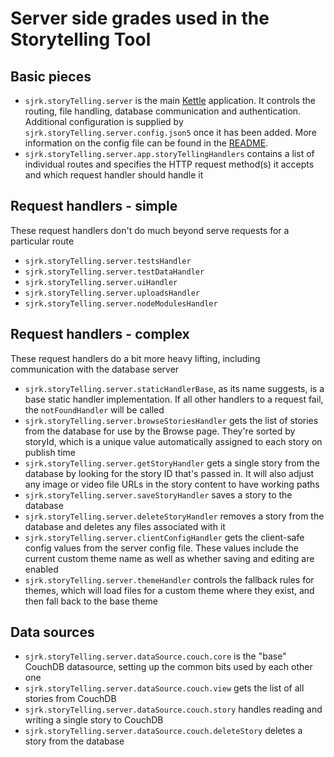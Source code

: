 # Server side grades used in the Storytelling Tool

## Basic pieces

* `sjrk.storyTelling.server` is the main [Kettle](https://github.com/fluid-project/kettle) application. It controls the
  routing, file handling, database communication and authentication. Additional configuration is supplied by `sjrk.storyTelling.server.config.json5`
  once it has been added. More information on the config file can be found in the [README](../README.md#Running-the-site).
* `sjrk.storyTelling.server.app.storyTellingHandlers` contains a list of individual routes and specifies the HTTP
  request method(s) it accepts and which request handler should handle it

## Request handlers - simple

These request handlers don't do much beyond serve requests for a particular route

* `sjrk.storyTelling.server.testsHandler`
* `sjrk.storyTelling.server.testDataHandler`
* `sjrk.storyTelling.server.uiHandler`
* `sjrk.storyTelling.server.uploadsHandler`
* `sjrk.storyTelling.server.nodeModulesHandler`

## Request handlers - complex

These request handlers do a bit more heavy lifting, including communication with the database server

* `sjrk.storyTelling.server.staticHandlerBase`, as its name suggests, is a base static handler implementation. If all
  other handlers to a request fail, the `notFoundHandler` will be called
* `sjrk.storyTelling.server.browseStoriesHandler` gets the list of stories from the database for use by the Browse page.
  They're sorted by storyId, which is a unique value automatically assigned to each story on publish time
* `sjrk.storyTelling.server.getStoryHandler` gets a single story from the database by looking for the story ID that's
  passed in. It will also adjust any image or video file URLs in the story content to have working paths
* `sjrk.storyTelling.server.saveStoryHandler` saves a story to the database
* `sjrk.storyTelling.server.deleteStoryHandler` removes a story from the database and deletes any files associated
  with it
* `sjrk.storyTelling.server.clientConfigHandler` gets the client-safe config values from the server config file. These
  values include the current custom theme name as well as whether saving and editing are enabled
* `sjrk.storyTelling.server.themeHandler` controls the fallback rules for themes, which will load files for a custom
  theme where they exist, and then fall back to the base theme

## Data sources

* `sjrk.storyTelling.server.dataSource.couch.core` is the "base" CouchDB datasource, setting up the common bits used by
  each other one
* `sjrk.storyTelling.server.dataSource.couch.view` gets the list of all stories from CouchDB
* `sjrk.storyTelling.server.dataSource.couch.story` handles reading and writing a single story to CouchDB
* `sjrk.storyTelling.server.dataSource.couch.deleteStory` deletes a story from the database
